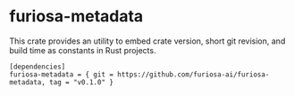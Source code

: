 # furiosa-metadata
This crate provides an utility to embed crate version, short git revision, and build time as constants in Rust projects.

```
[dependencies]
furiosa-metadata = { git = https://github.com/furiosa-ai/furiosa-metadata, tag = "v0.1.0" }
```
